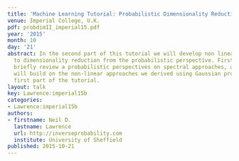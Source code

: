 ```yaml
---
title: 'Machine Learning Tutorial: Probabilistic Dimensionality Reduction <span>II</span>'
venue: Imperial College, U.K.
pdf: probdimII_imperial15.pdf
year: '2015'
month: 10
day: '21'
abstract: In the second part of this tutorial we will develop non linear approaches
  to dimensionality reduction from the probabilistic perspective. Firstly we will
  briefly review a probabilistic perspectives on spectral approaches, and then we
  will build on the non-linear approaches we derived using Gaussian processes in the
  first part of the tutorial.
layout: talk
key: Lawrence:imperial15b
categories:
- Lawrence:imperial15b
authors:
- firstname: Neil D.
  lastname: Lawrence
  url: http://inverseprobability.com
  institute: University of Sheffield
published: 2015-10-21
---
```

